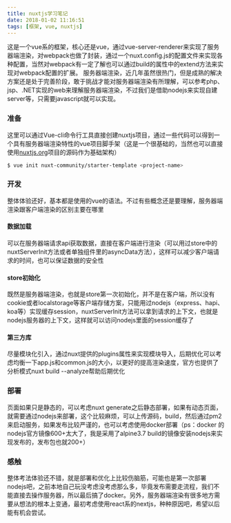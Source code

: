 ```yaml
---
title: nuxtjs学习笔记
date: 2018-01-02 11:16:51
tags: [框架, vue, nuxtjs]
---
```

这是一个vue系的框架，核心还是vue，通过vue-server-renderer来实现了服务器端渲染，对webpack也做了封装，通过一个nuxt.config.js的配置文件来实现各种配置，当然对webpack有一定了解也可以通过build的属性中的extend方法来实现对webpack配置的扩展。
服务器端渲染，近几年虽然很热门，但是成熟的解决方案还是处于完善阶段，敢于挑战才能对服务器端渲染有所理解，可以参考php、jsp、.NET实现的web来理解服务器端渲染，不过我们是借助nodejs来实现自建server等，只需要javascript就可以实现。
<!-- more -->

### 准备
这里可以通过Vue-cli命令行工具直接创建nuxtjs项目，通过一些代码可以得到一个具有服务器端渲染特性的vue项目脚手架（这是一个很基础的，当然也可以直接使用[nuxtjs.org](https://zh.nuxtjs.org/)项目的源码作为基础架构）
```bash
$ vue init nuxt-community/starter-template <project-name>
```
### 开发
整体体验还好，基本都是使用的vue的语法。不过有些概念还是要理解，服务器端渲染跟客户端渲染的区别主要在哪里
#### 数据加载
可以在服务器端请求api获取数据，直接在客户端进行渲染（可以用过store中的nuxtServerInit方法或者单独组件里的asyncData方法），这样可以减少客户端请求的时间，也可以保证数据的安全性
#### store初始化
既然是服务器端渲染，也就是store第一次初始化，并不是在客户端，所以没有cookie或者localstorage等客户端存储方案，只能用过nodejs（express、hapi、koa等）实现缓存session，nuxtServerInit方法可以拿到请求的上下文，也就是nodejs服务器的上下文，这样就可以访问nodejs里面的session缓存了
#### 第三方库
尽量模块化引入，通过nuxt提供的plugins属性来实现模块导入，后期优化可以考虑均衡一下app.js和common.js的大小，以更好的提高渲染速度，官方也提供了分析模式nuxt build --analyze帮助后期优化

### 部署
页面如果只是静态的，可以考虑nuxt generate之后静态部署，如果有动态页面，就需要通过nodejs来部署，这个比较麻烦，可以上传源码，build，然后通过pm2来启动服务，如果发布比较严谨的，也可以考虑使用docker部署（ps：docker 的nodejs官方镜像600+太大了，我是采用了alpine3.7 build的镜像安装nodejs来实现发布的，发布包也就200+）

### 感触
整体考法体验还不错，就是部署和优化上比较伤脑筋，可能也是第一次部署nodejs吧，之前本地自己玩没考虑没考虑那么多，毕竟发布需要走流程，我们不能直接去操作服务器，所以最后搞了docker。另外，服务器端渲染有很多地方需要从想法的根本上变通，最初考虑使用react系的nextjs，种种原因吧，希望以后能有机会尝试。